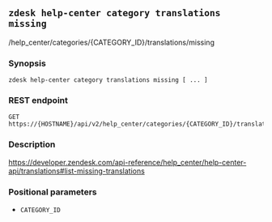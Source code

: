 ## `zdesk help-center category translations missing`

/help_center/categories/{CATEGORY_ID}/translations/missing

### Synopsis

    zdesk help-center category translations missing [ ... ]

### REST endpoint

    GET https://{HOSTNAME}/api/v2/help_center/categories/{CATEGORY_ID}/translations/missing

### Description

https://developer.zendesk.com/api-reference/help_center/help-center-api/translations#list-missing-translations

### Positional parameters

* `CATEGORY_ID`

